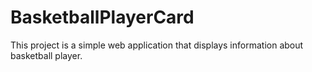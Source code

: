 # BasketballPlayerCard
This project is a simple web application that displays information about basketball player.
